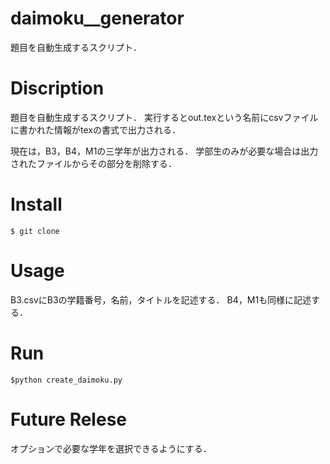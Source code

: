 # daimoku__generator
題目を自動生成するスクリプト．

# Discription
題目を自動生成するスクリプト．
実行するとout.texという名前にcsvファイルに書かれた情報がtexの書式で出力される．

現在は，B3，B4，M1の三学年が出力される．
学部生のみが必要な場合は出力されたファイルからその部分を削除する．

# Install

```
$ git clone
```

# Usage
B3.csvにB3の学籍番号，名前，タイトルを記述する．
B4，M1も同様に記述する．

# Run

```
$python create_daimoku.py
```

# Future Relese
オプションで必要な学年を選択できるようにする．
